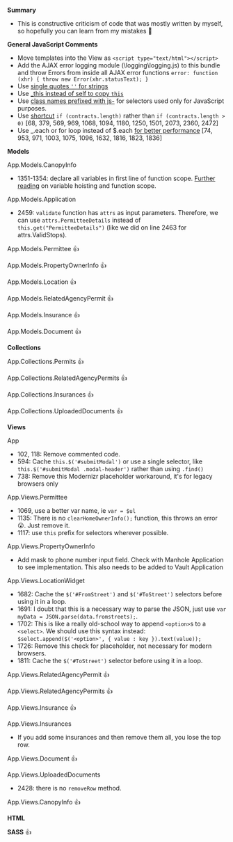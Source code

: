 **Summary**
- This is constructive criticism of code that was mostly written by myself, so hopefully you can learn from my mistakes :grimacing:


**General JavaScript Comments**
- Move templates into the View as `<script type="text/html"></script>`
- Add the AJAX error logging module (\logging\logging.js) to this bundle and throw Errors from inside all AJAX error functions `error: function (xhr) { throw new Error(xhr.statusText); }`
- Use [single quotes `''` for strings](https://github.com/nycdot/javascript-style-guide#strings)
- Use [_this instead of self to copy `this`](https://github.com/nycdot/javascript-style-guide#naming-conventions)
- Use [class names prefixed with js-](https://github.com/nycdot/javascript-style-guide#jquery) for selectors used only for JavaScript purposes.
- Use [shortcut](https://github.com/nycdot/javascript-style-guide#conditional-expressions--equality) `if (contracts.length)` rather than `if (contracts.length > 0)` [68, 379, 569, 969, 1068, 1094, 1180, 1250, 1501, 2073, 2360, 2472]
- Use _.each or for loop instead of $.each [for better performance](http://jsperf.com/jquery-each-vs-for-loop/35) [74, 953, 971, 1003, 1075, 1096, 1632, 1816, 1823, 1836]

**Models**

App.Models.CanopyInfo
- 1351-1354: declare all variables in first line of function scope. [Further reading](http://javascriptissexy.com/javascript-variable-scope-and-hoisting-explained/) on variable hoisting and function scope.

App.Models.Application
- 2459: `validate` function has `attrs` as input parameters. Therefore, we can use `attrs.PermitteeDetails` instead of `this.get("PermitteeDetails")` (like we did on line 2463 for attrs.ValidStops).

App.Models.Permittee :thumbsup:

App.Models.PropertyOwnerInfo :thumbsup:

App.Models.Location :thumbsup:

App.Models.RelatedAgencyPermit :thumbsup:

App.Models.Insurance :thumbsup:

App.Models.Document :thumbsup:

**Collections**

App.Collections.Permits :thumbsup:

App.Collections.RelatedAgencyPermits :thumbsup:

App.Collections.Insurances :thumbsup:

App.Collections.UploadedDocuments :thumbsup:

**Views**

App
- 102, 118: Remove commented code.
- 594: Cache `this.$('#submitModal')` or use a single selector, like `this.$('#submitModal .modal-header')` rather than using `.find()`
- 738: Remove this Modernizr placeholder workaround, it's for legacy browsers only

App.Views.Permittee
- 1069, use a better var name, ie `var = $ul`
- 1135: There is no `clearHomeOwnerInfo();` function, this throws an error :open_mouth:. Just remove it.
- 1117: use `this` prefix for selectors wherever possible.

App.Views.PropertyOwnerInfo
- Add mask to phone number input field. Check with Manhole Application to see implementation. This also needs to be added to Vault Application

App.Views.LocationWidget
- 1682: Cache the `$('#FromStreet')` and `$('#ToStreet')` selectors before using it in a loop.
- 1691: I doubt that this is a necessary way to parse the JSON, just use `var myData = JSON.parse(data.fromstreets);`.
- 1702: This is like a really old-school way to append `<option>`s to a `<select>`. We should use this syntax instead: `$select.append($('<option>', { value : key }).text(value));`
- 1726: Remove this check for placeholder, not necessary for modern browsers.
- 1811: Cache the `$('#ToStreet')` selector before using it in a loop.

App.Views.RelatedAgencyPermit :thumbsup:

App.Views.RelatedAgencyPermits :thumbsup:

App.Views.Insurance :thumbsup:

App.Views.Insurances
- If you add some insurances and then remove them all, you lose the top row. 

App.Views.Document :thumbsup:

App.Views.UploadedDocuments
- 2428: there is no `removeRow` method.

App.Views.CanopyInfo :thumbsup:

**HTML**


**SASS**
:thumbsup:
